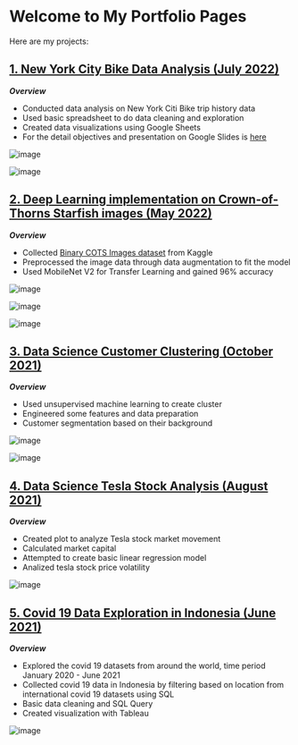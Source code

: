 # Welcome to My Portfolio Pages

Here are my projects:

## [1. New York City Bike Data Analysis (July 2022)](https://github.com/gilarndw/Citi-Bike-Data-Analysis)
***Overview***
* Conducted data analysis on New York Citi Bike trip history data
* Used basic spreadsheet to do data cleaning and exploration
* Created data visualizations using Google Sheets
* For the detail objectives and presentation on Google Slides is [here](https://docs.google.com/presentation/d/1biGcRLdmlxs4RKEnK48PRG-kyFe0D1H3NKKXpa-Yl8M/edit?usp=sharing)

![image](https://docs.google.com/spreadsheets/d/e/2PACX-1vS1M-G24FXGOn3uhiAo8Ouy_Uk8nJEZcR5nXlVucjtEuT7a-ZPC9RZA8gqfxpU8_s2oBhGIGI28DKh8/pubchart?oid=261108073&format=image)

![image](https://docs.google.com/spreadsheets/d/e/2PACX-1vS1M-G24FXGOn3uhiAo8Ouy_Uk8nJEZcR5nXlVucjtEuT7a-ZPC9RZA8gqfxpU8_s2oBhGIGI28DKh8/pubchart?oid=935456036&format=image)


## [2. Deep Learning implementation on Crown-of-Thorns Starfish images (May 2022)](https://github.com/gilarndw/COTS-Classification)
***Overview***
* Collected [Binary COTS Images dataset](https://www.kaggle.com/datasets/alexteboul/binary-cropped-crown-of-thorns-dataset) from Kaggle
* Preprocessed the image data through data augmentation to fit the model
* Used MobileNet V2 for Transfer Learning and gained 96% accuracy

![image](https://user-images.githubusercontent.com/60825743/177189040-3b9a8e57-0f1d-4c65-8614-0af723ae4036.png)

![image](https://user-images.githubusercontent.com/60825743/177189090-27405459-9be1-43ed-a809-1df4ffe36ec0.png)

![image](https://user-images.githubusercontent.com/60825743/177189202-158f80a1-c0e2-4c20-b26c-1fc78a8a54c2.png)



## [3. Data Science Customer Clustering (October 2021)](https://github.com/gilarndw/ds_customer_classification)
***Overview***
* Used unsupervised machine learning to create cluster
* Engineered some features and data preparation
* Customer segmentation based on their background

![image](https://user-images.githubusercontent.com/60825743/137608307-256839f2-c940-40ec-a399-f518c88909b1.png)

![image](https://user-images.githubusercontent.com/60825743/137608310-adc03996-d712-49d3-aade-fe6c34cf6aca.png)

## [4. Data Science Tesla Stock Analysis (August 2021)](https://github.com/gilarndw/Data_Science_proj)
***Overview***
* Created plot to analyze Tesla stock market movement
* Calculated market capital
* Attempted to create basic linear regression model 
* Analized tesla stock price volatility

![image](https://user-images.githubusercontent.com/60825743/137608352-face888c-8a33-4292-8256-26921570ad24.png)


## [5. Covid 19 Data Exploration in Indonesia (June 2021)](https://github.com/gilarndw/AnalystPortfolioProjects)
***Overview***
* Explored the covid 19 datasets from around the world, time period January 2020 - June 2021
* Collected covid 19 data in Indonesia by filtering based on location from international covid 19 datasets using SQL
* Basic data cleaning and SQL Query
* Created visualization with Tableau

![image](https://user-images.githubusercontent.com/60825743/137608294-43d24bb9-162a-4212-a1a9-bc6be2cf4a7e.png)








